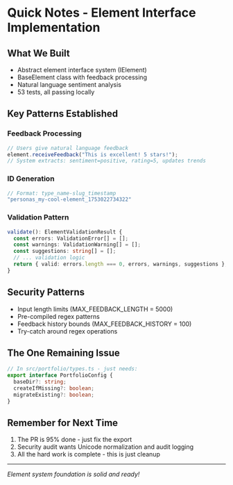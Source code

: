 # Quick Notes - Element Interface Implementation

## What We Built
- Abstract element interface system (IElement)
- BaseElement class with feedback processing
- Natural language sentiment analysis
- 53 tests, all passing locally

## Key Patterns Established

### Feedback Processing
```typescript
// Users give natural language feedback
element.receiveFeedback("This is excellent! 5 stars!");
// System extracts: sentiment=positive, rating=5, updates trends
```

### ID Generation
```typescript
// Format: type_name-slug_timestamp
"personas_my-cool-element_1753022734322"
```

### Validation Pattern
```typescript
validate(): ElementValidationResult {
  const errors: ValidationError[] = [];
  const warnings: ValidationWarning[] = [];
  const suggestions: string[] = [];
  // ... validation logic
  return { valid: errors.length === 0, errors, warnings, suggestions };
}
```

## Security Patterns
- Input length limits (MAX_FEEDBACK_LENGTH = 5000)
- Pre-compiled regex patterns
- Feedback history bounds (MAX_FEEDBACK_HISTORY = 100)
- Try-catch around regex operations

## The One Remaining Issue
```typescript
// In src/portfolio/types.ts - just needs:
export interface PortfolioConfig {
  baseDir?: string;
  createIfMissing?: boolean;
  migrateExisting?: boolean;
}
```

## Remember for Next Time
1. The PR is 95% done - just fix the export
2. Security audit wants Unicode normalization and audit logging
3. All the hard work is complete - this is just cleanup

---
*Element system foundation is solid and ready!*